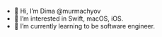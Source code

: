 - 👋 Hi, I’m Dima @murmachyov
- 👀 I’m interested in Swift, macOS, iOS.
- 🌱 I’m currently learning to be software engineer. 

<!---
murmachyov/murmachyov is a ✨ special ✨ repository because its `README.md` (this file) appears on your GitHub profile.
You can click the Preview link to take a look at your changes.
--->
